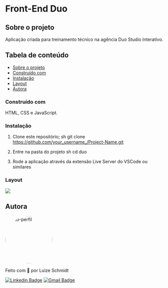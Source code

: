 # Front-End Duo

## Sobre o projeto

Aplicação criada para treinamento técnico na agência Duo Studio Interativo.                   

## Tabela de conteúdo

<!--ts-->
   * [Sobre o projeto](#sobre-o-projeto)
   * [Construído com](#construído-com)
   * [Instalação](#instalação)
   * [Layout](#layout)
   * [Autora](#autora)
<!--te-->

### Construído com 

HTML, CSS e JavaScript. 

### Instalação

1. Clone este repositório;
sh
git clone https://github.com/your_username_/Project-Name.git

2. Entre na pasta do projeto
sh
cd duo

3. Rode a aplicação através da extensão Live Server do VSCode ou similares

### Layout

<img src="https://user-images.githubusercontent.com/94460535/150658583-d5a2bbdf-8c28-4388-8187-aefbfa8b56c0.png">

## Autora

<a href="https://github.com/LuluSchmidt">
 <img style="border-radius: 50%;" src="https://avatars.githubusercontent.com/u/94460535?v=4" width="150px;" alt="foto-perfil"/>
 <br />
</a>

Feito com 💜 por Luize Schmidt 

[![Linkedin Badge](https://img.shields.io/badge/-Luize-blue?style=flat-square&logo=Linkedin&logoColor=white&link=https://www.linkedin.com/in/luize-schmidt-8b047189/)](https://www.linkedin.com/in/luize-schmidt-8b047189/) 
[![Gmail Badge](https://img.shields.io/badge/-Luize-c14438?style=flat-square&logo=Gmail&logoColor=white&link=mailto:luhschmidt57@gmail.com)](mailto:luizeschmidt@hotmail.com)
